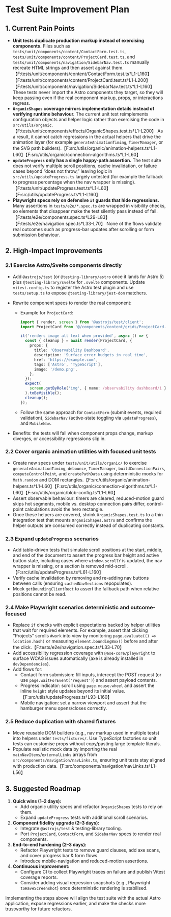 # Test Suite Improvement Plan

## 1. Current Pain Points

- **Unit tests duplicate production markup instead of exercising components.** Files such as `tests/unit/components/content/ContactForm.test.ts`, `tests/unit/components/content/ProjectCard.test.ts`, and `tests/unit/components/navigation/SidebarNav.test.ts` manually recreate HTML strings and then assert against them.【F:tests/unit/components/content/ContactForm.test.ts†L1-L160】【F:tests/unit/components/content/ProjectCard.test.ts†L1-L200】【F:tests/unit/components/navigation/SidebarNav.test.ts†L1-L160】 These tests never import the Astro components they target, so they will keep passing even if the real component markup, props, or interactions regress.
- **`OrganicShapes` coverage mirrors implementation details instead of verifying runtime behaviour.** The current unit test reimplements configuration objects and helper logic rather than exercising the code in `src/utils/organic`.【F:tests/unit/components/effects/OrganicShapes.test.ts†L1-L200】 As a result, it cannot catch regressions in the actual helpers that drive the animation layer (for example `generateAnimationTiming`, `TimerManager`, or the SVG path builders).【F:src/utils/organic/animation-helpers.ts†L1-L60】【F:src/utils/organic/connection-algorithms.ts†L1-L60】
- **`updateProgress` only has a single happy-path assertion.** The test suite does not verify multiple scroll positions, cache invalidation, or failure cases beyond “does not throw,” leaving logic in `src/utils/updateProgress.ts` largely untested (for example the fallback to progress percentage when the nav wrapper is missing).【F:tests/unit/updateProgress.test.ts†L1-L60】【F:src/utils/updateProgress.ts†L1-L160】
- **Playwright specs rely on defensive `if` guards that hide regressions.** Many assertions in `tests/e2e/*.spec.ts` are wrapped in visibility checks, so elements that disappear make the test silently pass instead of fail.【F:tests/e2e/components.spec.ts†L29-L83】【F:tests/e2e/navigation.spec.ts†L33-L70】 None of the flows validate real outcomes such as progress-bar updates after scrolling or form submission behaviour.

## 2. High-Impact Improvements

### 2.1 Exercise Astro/Svelte components directly

- Add `@astrojs/test` (or `@testing-library/astro` once it lands for Astro 5) plus `@testing-library/svelte` for `.svelte` components. Update `vitest.config.ts` to register the Astro test plugin and use `tests/setup.ts` to expose `@testing-library/jest-dom` matchers.
- Rewrite component specs to render the real component:
  - Example for `ProjectCard`:

    ```ts
    import { render, screen } from '@astrojs/test/client';
    import ProjectCard from '@/components/content/grids/ProjectCard.astro';

    it('renders image alt text when provided', async () => {
      const { cleanup } = await render(ProjectCard, {
        props: {
          title: 'Observability Dashboard',
          description: 'Surface error budgets in real time',
          href: 'https://example.com',
          tags: ['Astro', 'TypeScript'],
          image: '/demo.png',
        },
      });
      expect(
        screen.getByRole('img', { name: /observability dashboard/i }),
      ).toBeVisible();
      cleanup();
    });
    ```

  - Follow the same approach for `ContactForm` (submit events, required validation), `SidebarNav` (active-state toggling via `updateProgress`), and `MobileNav`.

- Benefits: the tests will fail when component props change, markup diverges, or accessibility regressions slip in.

### 2.2 Cover organic animation utilities with focused unit tests

- Create new specs under `tests/unit/utils/organic/` to exercise `generateAnimationTiming`, `debounce`, `TimerManager`, `buildConnectionPairs`, `computeControlPoint`, and `createPathData` using deterministic mocks for `Math.random` and DOM rectangles.【F:src/utils/organic/animation-helpers.ts†L1-L60】【F:src/utils/organic/connection-algorithms.ts†L1-L60】【F:src/utils/organic/blob-config.ts†L1-L60】
- Assert observable behaviour: timers are cleared, reduced-motion guard skips hot segments, mobile vs. desktop connection pairs differ, control-point calculations avoid the hero rectangle.
- Once these helpers are covered, shrink `OrganicShapes.test.ts` to a thin integration test that mounts `OrganicShapes.astro` and confirms the helper outputs are consumed correctly instead of duplicating constants.

### 2.3 Expand `updateProgress` scenarios

- Add table-driven tests that simulate scroll positions at the start, middle, and end of the document to assert the progress bar height and active button state, including cases where `window.scrollY` is updated, the nav wrapper is missing, or a section is removed mid-scroll.【F:src/utils/updateProgress.ts†L61-L160】
- Verify cache invalidation by removing and re-adding nav buttons between calls (ensuring `cachedNavSections` repopulates).
- Mock `getBoundingClientRect` to assert the fallback path when relative positions cannot be read.

### 2.4 Make Playwright scenarios deterministic and outcome-focused

- Replace `if` checks with explicit expectations backed by helper utilities that wait for required elements. For example, assert that clicking “Projects” scrolls `#work` into view by monitoring `page.evaluate(() => location.hash)` or measuring `element.boundingBox()` before and after the click.【F:tests/e2e/navigation.spec.ts†L33-L70】
- Add accessibility regression coverage with `@axe-core/playwright` to surface WCAG issues automatically (axe is already installed in `devDependencies`).
- Add flows for:
  - Contact form submission: fill inputs, intercept the POST request (or use `page.waitForEvent('request')`) and assert payload contents.
  - Progress indicator: scroll using `page.mouse.wheel` and assert the inline `height` style updates beyond its initial value.【F:src/utils/updateProgress.ts†L93-L160】
  - Mobile navigation: set a narrow viewport and assert that the hamburger menu opens/closes correctly.

### 2.5 Reduce duplication with shared fixtures

- Move reusable DOM builders (e.g., nav markup used in multiple tests) into helpers under `tests/fixtures/`. Use TypeScript factories so unit tests can customise props without copy/pasting large template literals.
- Populate realistic mock data by importing the real `mainNavItems`/`externalLinks` arrays from `src/components/navigation/navLinks.ts`, ensuring unit tests stay aligned with production data.【F:src/components/navigation/navLinks.ts†L1-L56】

## 3. Suggested Roadmap

1. **Quick wins (1–2 days):**
   - Add organic utility specs and refactor `OrganicShapes` tests to rely on them.
   - Expand `updateProgress` tests with additional scroll scenarios.
2. **Component fidelity upgrade (2–3 days):**
   - Integrate `@astrojs/test` & testing-library tooling.
   - Port `ProjectCard`, `ContactForm`, and `SidebarNav` specs to render real components.
3. **End-to-end hardening (2–3 days):**
   - Refactor Playwright tests to remove guard clauses, add axe scans, and cover progress bar & form flows.
   - Introduce mobile-navigation and reduced-motion assertions.
4. **Continuous improvement:**
   - Configure CI to collect Playwright traces on failure and publish Vitest coverage reports.
   - Consider adding visual regression snapshots (e.g., Playwright `toHaveScreenshot`) once deterministic rendering is stabilised.

Implementing the steps above will align the test suite with the actual Astro application, expose regressions earlier, and make the checks more trustworthy for future refactors.
